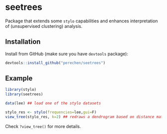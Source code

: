 # seetrees

Package that extends some `stylo` capabilities and enhances interpretation of (unsupervised clustering) analysis.

## Installation

Install from GitHub (make sure you have `devtools` package):

```r
devtools::install_github("perechen/seetrees")
```

## Example

```r
library(stylo)
library(seetrees)

data(lee) ## load one of the stylo datasets

stylo_res <- stylo(frequencies=lee,gui=F)
view_tree(stylo_res, k=2) ## redraws a dendrogram based on distance matrix, cuts it to k groups, shows associated features 
```
Check `?view_tree()` for more details.
